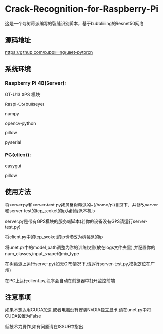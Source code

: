# Crack-Recognition-for-Raspberry-Pi
这是一个为树莓派编写的裂缝识别脚本，基于bubbliiiing的Resnet50网络
## 源码地址
https://github.com/bubbliiiing/unet-pytorch
## 系统环境
### Raspberry Pi 4B(Server):
GT-U13 GPS 模块

Raspi-OS(bullseye)

numpy

opencv-python

pillow

pyserial

### PC(client):
easygui

pillow

## 使用方法
将server.py和server-test.py拷贝至树莓派的~(/home/pi)目录下，并修改server和server-test的tcp_scoket的ip为树莓派本机ip

server.py是带有GPS模块的服务端脚本(若你的设备没有GPS请运行server-test.py)

将client.py中的tcp_scoket的ip也修改为树莓派的ip

将unet.py中的model_path调整为你的训练权重(放在logs文件夹里),并配置你的num_classes,input_shape和mix_type

在树莓派上运行server.py(如无GPS情况下,请运行server-test.py,模拟定位在广州)

在PC上运行client.py,程序会自动在浏览器中打开监控前端

## 注意事项

如果不想适用CUDA加速,或者电脑没有安装NVDIA独立显卡,请在unet.py中将CUDA设置为False

低技术力屑作,如有问题请在ISSUE中指出
